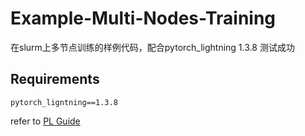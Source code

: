 # Example-Multi-Nodes-Training
在slurm上多节点训练的样例代码，配合pytorch_lightning 1.3.8 测试成功

## Requirements
```
pytorch_ligntning==1.3.8
```

refer to [PL Guide](https://pytorch-lightning.readthedocs.io/en/stable/clouds/cluster.html)
